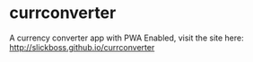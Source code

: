 # currconverter
A currency converter app with PWA Enabled, visit the site here: http://slickboss.github.io/currconverter
